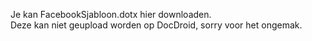 Je kan FacebookSjabloon.dotx hier downloaden.  
Deze kan niet geupload worden op DocDroid, sorry voor het ongemak.